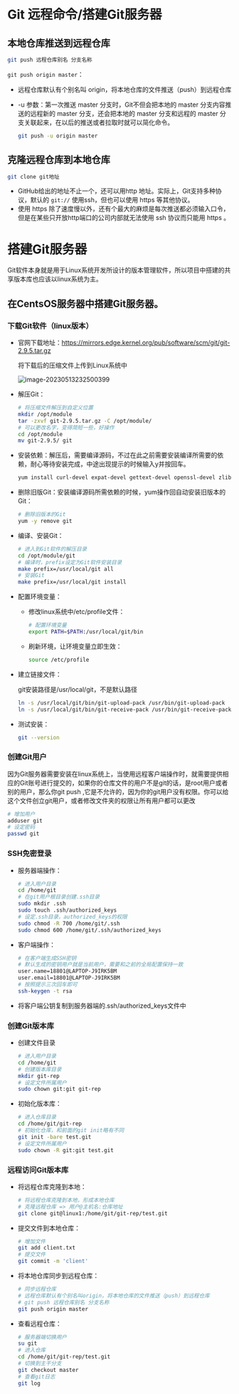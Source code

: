 # Git 远程命令/搭建Git服务器

## 本地仓库推送到远程仓库

```bash
git push 远程仓库别名 分支名称
```

`git push origin master`：

- 远程仓库默认有个别名叫 origin，将本地仓库的文件推送（push）到远程仓库

- -u 参数：第一次推送 master 分支时，Git不但会把本地的 master 分支内容推送的远程新的 master 分支，还会把本地的 master 分支和远程的 master 分支关联起来，在以后的推送或者拉取时就可以简化命令。

  ```bash
  git push -u origin master 
  ```

## 克隆远程仓库到本地仓库

```bash
git clone git地址
```

- GitHub给出的地址不止一个，还可以用http 地址。实际上，Git支持多种协议，默认的 `git://` 使用ssh，但也可以使用 https 等其他协议。
- 使用 https 除了速度慢以外，还有个最大的麻烦是每次推送都必须输入口令，但是在某些只开放http端口的公司内部就无法使用 ssh 协议而只能用 https 。

# 搭建Git服务器

Git软件本身就是用于Linux系统开发所设计的版本管理软件，所以项目中搭建的共享版本库也应该以linux系统为主。

## 在CentsOS服务器中搭建Git服务器。

### 下载Git软件（linux版本）

- 官网下载地址：https://mirrors.edge.kernel.org/pub/software/scm/git/git-2.9.5.tar.gz

  将下载后的压缩文件上传到Linux系统中

  ![image-20230513232500399](https://fastly.jsdelivr.net/gh/LetengZzz/img@main/Two-C/img/Java/202305140103304.png)

- 解压Git：

  ```bash
  # 将压缩文件解压到自定义位置
  mkdir /opt/module
  tar -zxvf git-2.9.5.tar.gz -C /opt/module/
  # 可以更改名字，变得简短一些，好操作
  cd /opt/module
  mv git-2.9.5/ git
  ```

- 安装依赖：解压后，需要编译源码，不过在此之前需要安装编译所需要的依赖，耐心等待安装完成，中途出现提示的时候输入y并按回车。

  ```bash
  yum install curl-devel expat-devel gettext-devel openssl-devel zlib-devel gcc perl-ExtUtils-MakeMaker
  ```

- 删除旧版Git：安装编译源码所需依赖的时候，yum操作回自动安装旧版本的Git：

  ```bash
  # 删除旧版本的Git
  yum -y remove git
  ```

- 编译、安装Git：

  ```bash
  # 进入到Git软件的解压目录
  cd /opt/module/git
  # 编译时，prefix设定为Git软件安装目录
  make prefix=/usr/local/git all
  # 安装Git
  make prefix=/usr/local/git install
  ```

- 配置环境变量：

  - 修改linux系统中/etc/profile文件：

    ```bash
    # 配置环境变量
    export PATH=$PATH:/usr/local/git/bin
    ```

  - 刷新环境，让环境变量立即生效：

    ```bash
    source /etc/profile
    ```

- 建立链接文件：

  git安装路径是/usr/local/git，不是默认路径

  ```bash
  ln -s /usr/local/git/bin/git-upload-pack /usr/bin/git-upload-pack
  ln -s /usr/local/git/bin/git-receive-pack /usr/bin/git-receive-pack
  ```

- 测试安装：

  ```bash
  git --version
  ```

### 创建Git用户

因为Git服务器需要安装在linux系统上，当使用远程客户端操作时，就需要提供相应的Git账号进行提交的，如果你的仓库文件的用户不是git的话，是root用户或者别的用户，那么你git push ,它是不允许的，因为你的git用户没有权限。你可以给这个文件创立git用户，或者修改文件夹的权限让所有用户都可以更改

```bash
# 增加用户
adduser git
# 设定密码
passwd git
```

### SSH免密登录

- 服务器端操作：

  ```bash
  # 进入用户目录
  cd /home/git
  # 在git用户根目录创建.ssh目录
  sudo mkdir .ssh
  sudo touch .ssh/authorized_keys
  # 设定.ssh目录，authorized_keys的权限
  sudo chmod -R 700 /home/git/.ssh
  sudo chmod 600 /home/git/.ssh/authorized_keys
  ```

- 客户端操作：

  ```bash
  # 在客户端生成SSH密钥
  # 默认生成的密钥用户就是当前用户，需要和之前的全局配置保持一致
  user.name=18801@LAPTOP-J9IRK5BM
  user.email=18801@LAPTOP-J9IRK5BM
  # 按照提示三次回车即可
  ssh-keygen -t rsa 
  ```

- 将客户端公钥复制到服务器端的.ssh/authorized_keys文件中

### 创建Git版本库

- 创建文件目录

  ```bash
  # 进入用户目录
  cd /home/git
  # 创建版本库目录
  mkdir git-rep 
  # 设定文件所属用户
  sudo chown git:git git-rep
  ```

- 初始化版本库：

  ```bash
  # 进入仓库目录
  cd /home/git/git-rep
  # 初始化仓库，和前面的git init略有不同
  git init -bare test.git
  # 设定文件所属用户
  sudo chown -R git:git test.git
  ```

### 远程访问Git版本库

- 将远程仓库克隆到本地：

  ```bash
  # 将远程仓库克隆到本地，形成本地仓库
  # 克隆远程仓库 => 用户@主机名:仓库地址
  git clone git@linux1:/home/git/git-rep/test.git
  ```

- 提交文件到本地仓库：

  ```bash
  # 增加文件
  git add client.txt
  # 提交文件
  git commit -m 'client'
  ```

- 将本地仓库同步到远程仓库：

  ```bash
  # 同步远程仓库
  # 远程仓库默认有个别名叫origin，将本地仓库的文件推送（push）到远程仓库
  # git push 远程仓库别名 分支名称
  git push origin master
  ```

- 查看远程仓库：

  ```bash
  # 服务器端切换用户
  su git
  # 进入仓库
  cd /home/git/git-rep/test.git
  # 切换到主干分支
  git checkout master
  # 查看git日志
  git log 
  ```

  
